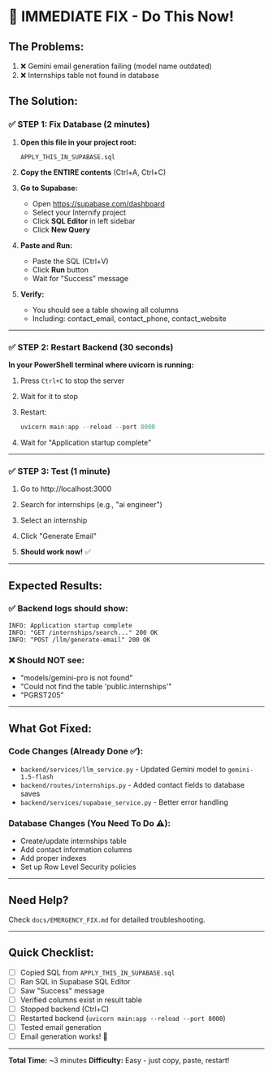 # 🚨 IMMEDIATE FIX - Do This Now!

## The Problems:
1. ❌ Gemini email generation failing (model name outdated)
2. ❌ Internships table not found in database

## The Solution:

### ✅ STEP 1: Fix Database (2 minutes)

1. **Open this file in your project root:**
   ```
   APPLY_THIS_IN_SUPABASE.sql
   ```

2. **Copy the ENTIRE contents** (Ctrl+A, Ctrl+C)

3. **Go to Supabase:**
   - Open https://supabase.com/dashboard
   - Select your Internify project
   - Click **SQL Editor** in left sidebar
   - Click **New Query**

4. **Paste and Run:**
   - Paste the SQL (Ctrl+V)
   - Click **Run** button
   - Wait for "Success" message

5. **Verify:**
   - You should see a table showing all columns
   - Including: contact_email, contact_phone, contact_website

---

### ✅ STEP 2: Restart Backend (30 seconds)

**In your PowerShell terminal where uvicorn is running:**

1. Press `Ctrl+C` to stop the server

2. Wait for it to stop

3. Restart:
   ```powershell
   uvicorn main:app --reload --port 8000
   ```

4. Wait for "Application startup complete"

---

### ✅ STEP 3: Test (1 minute)

1. Go to http://localhost:3000

2. Search for internships (e.g., "ai engineer")

3. Select an internship

4. Click "Generate Email"

5. **Should work now!** ✅

---

## Expected Results:

### ✅ Backend logs should show:
```
INFO: Application startup complete
INFO: "GET /internships/search..." 200 OK
INFO: "POST /llm/generate-email" 200 OK
```

### ❌ Should NOT see:
- "models/gemini-pro is not found"
- "Could not find the table 'public.internships'"
- "PGRST205"

---

## What Got Fixed:

### Code Changes (Already Done ✅):
- `backend/services/llm_service.py` - Updated Gemini model to `gemini-1.5-flash`
- `backend/routes/internships.py` - Added contact fields to database saves
- `backend/services/supabase_service.py` - Better error handling

### Database Changes (You Need To Do ⚠️):
- Create/update internships table
- Add contact information columns
- Add proper indexes
- Set up Row Level Security policies

---

## Need Help?

Check `docs/EMERGENCY_FIX.md` for detailed troubleshooting.

---

## Quick Checklist:

- [ ] Copied SQL from `APPLY_THIS_IN_SUPABASE.sql`
- [ ] Ran SQL in Supabase SQL Editor
- [ ] Saw "Success" message
- [ ] Verified columns exist in result table
- [ ] Stopped backend (Ctrl+C)
- [ ] Restarted backend (`uvicorn main:app --reload --port 8000`)
- [ ] Tested email generation
- [ ] Email generation works! 🎉

---

**Total Time:** ~3 minutes
**Difficulty:** Easy - just copy, paste, restart!

